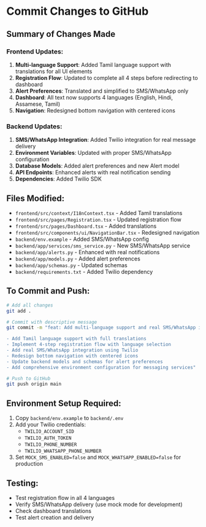 # Commit Changes to GitHub

## Summary of Changes Made

### Frontend Updates:
1. **Multi-language Support**: Added Tamil language support with translations for all UI elements
2. **Registration Flow**: Updated to complete all 4 steps before redirecting to dashboard
3. **Alert Preferences**: Translated and simplified to SMS/WhatsApp only
4. **Dashboard**: All text now supports 4 languages (English, Hindi, Assamese, Tamil)
5. **Navigation**: Redesigned bottom navigation with centered icons

### Backend Updates:
1. **SMS/WhatsApp Integration**: Added Twilio integration for real message delivery
2. **Environment Variables**: Updated with proper SMS/WhatsApp configuration
3. **Database Models**: Added alert preferences and new Alert model
4. **API Endpoints**: Enhanced alerts with real notification sending
5. **Dependencies**: Added Twilio SDK

## Files Modified:
- `frontend/src/context/I18nContext.tsx` - Added Tamil translations
- `frontend/src/pages/Registration.tsx` - Updated registration flow
- `frontend/src/pages/Dashboard.tsx` - Added translations
- `frontend/src/components/ui/NavigationBar.tsx` - Redesigned navigation
- `backend/env.example` - Added SMS/WhatsApp config
- `backend/app/services/sms_service.py` - New SMS/WhatsApp service
- `backend/app/alerts.py` - Enhanced with real notifications
- `backend/app/models.py` - Added alert preferences
- `backend/app/schemas.py` - Updated schemas
- `backend/requirements.txt` - Added Twilio dependency

## To Commit and Push:

```bash
# Add all changes
git add .

# Commit with descriptive message
git commit -m "feat: Add multi-language support and real SMS/WhatsApp integration

- Add Tamil language support with full translations
- Implement 4-step registration flow with language selection
- Add real SMS/WhatsApp integration using Twilio
- Redesign bottom navigation with centered icons
- Update backend models and schemas for alert preferences
- Add comprehensive environment configuration for messaging services"

# Push to GitHub
git push origin main
```

## Environment Setup Required:
1. Copy `backend/env.example` to `backend/.env`
2. Add your Twilio credentials:
   - `TWILIO_ACCOUNT_SID`
   - `TWILIO_AUTH_TOKEN` 
   - `TWILIO_PHONE_NUMBER`
   - `TWILIO_WHATSAPP_PHONE_NUMBER`
3. Set `MOCK_SMS_ENABLED=false` and `MOCK_WHATSAPP_ENABLED=false` for production

## Testing:
- Test registration flow in all 4 languages
- Verify SMS/WhatsApp delivery (use mock mode for development)
- Check dashboard translations
- Test alert creation and delivery
